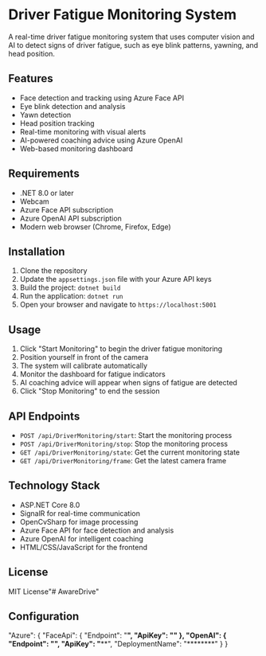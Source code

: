 # Driver Fatigue Monitoring System

A real-time driver fatigue monitoring system that uses computer vision and AI to detect signs of driver fatigue, such as eye blink patterns, yawning, and head position.

## Features

- Face detection and tracking using Azure Face API
- Eye blink detection and analysis
- Yawn detection
- Head position tracking
- Real-time monitoring with visual alerts
- AI-powered coaching advice using Azure OpenAI
- Web-based monitoring dashboard

## Requirements

- .NET 8.0 or later
- Webcam
- Azure Face API subscription
- Azure OpenAI API subscription
- Modern web browser (Chrome, Firefox, Edge)

## Installation

1. Clone the repository
2. Update the `appsettings.json` file with your Azure API keys
3. Build the project: `dotnet build`
4. Run the application: `dotnet run`
5. Open your browser and navigate to `https://localhost:5001`

## Usage

1. Click "Start Monitoring" to begin the driver fatigue monitoring
2. Position yourself in front of the camera
3. The system will calibrate automatically
4. Monitor the dashboard for fatigue indicators
5. AI coaching advice will appear when signs of fatigue are detected
6. Click "Stop Monitoring" to end the session

## API Endpoints

- `POST /api/DriverMonitoring/start`: Start the monitoring process
- `POST /api/DriverMonitoring/stop`: Stop the monitoring process
- `GET /api/DriverMonitoring/state`: Get the current monitoring state
- `GET /api/DriverMonitoring/frame`: Get the latest camera frame

## Technology Stack

- ASP.NET Core 8.0
- SignalR for real-time communication
- OpenCvSharp for image processing
- Azure Face API for face detection and analysis
- Azure OpenAI for intelligent coaching
- HTML/CSS/JavaScript for the frontend

## License

MIT License"# AwareDrive" 

## Configuration

 "Azure": {
    "FaceApi": {
      "Endpoint": "**********",
      "ApiKey": "************"
    },
    "OpenAI": {
      "Endpoint": "**********",
      "ApiKey": "**********",
      "DeploymentName": "********"
    }
  }